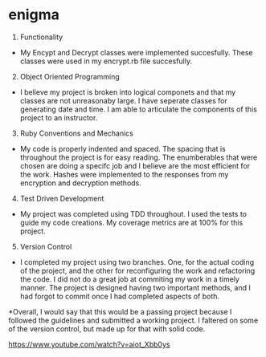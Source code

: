 # enigma

1. Functionality

  - My Encypt and Decrypt classes were implemented succesfully. These classes were used in my encrypt.rb file succesfully.
  
2. Object Oriented Programming

  - I believe my project is broken into logical componets and that my classes are not unreasonaby large. I have seperate classes for generating date and time. I am able to articulate the components of this project to an instructor.
  
3. Ruby Conventions and Mechanics

  - My code is properly indented and spaced. The spacing that is throughout the project is for easy reading. The enumberables that were chosen are doing a specifc job and I believe are the most efficient for the work. Hashes were implemented to the responses from my encryption and decryption methods.
  
4. Test Driven Development

  - My project was completed using TDD throughout. I used the tests to guide my code creations. My coverage metrics are at 100% for this project.
  
5. Version Control

  - I completed my project using two branches. One, for the actual coding of the project, and the other for reconfiguring the work and refactoring the code. I did not do a great job at commiting my work in a timely manner. The project is designed having two important methods, and I had forgot to commit once I had completed aspects of both.
  
*Overall, I would say that this would be a passing project because I followed the guidelines and submitted a working project. I faltered on some of the version control, but made up for that with solid code.


https://www.youtube.com/watch?v=aiot_Xbb0ys
